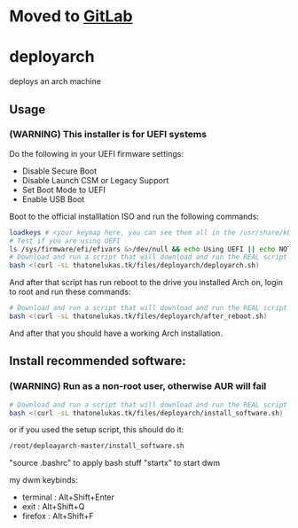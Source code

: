 # Moved to [GitLab](https://gitlab.com/LukasDoesDev/deployarch)

# deployarch
deploys an arch machine

## Usage

### (WARNING) This installer is for UEFI systems

Do the following in your UEFI firmware settings:
 - Disable Secure Boot
 - Disable Launch CSM or Legacy Support
 - Set Boot Mode to UEFI
 - Enable USB Boot

Boot to the official installlation ISO and run the following commands:
```sh
loadkeys # <your keymap here, you can see them all in the /usr/share/kbd/keymaps directory (Ignore the .map.gz extension)>
# Test if you are using UEFI
ls /sys/firmware/efi/efivars &>/dev/null && echo Using UEFI || echo NOT Using UEFI
# Download and run a script that will download and run the REAL script :D
bash <(curl -sL thatonelukas.tk/files/deployarch/deployarch.sh)
```
And after that script has run reboot to the drive you installed Arch on, login to root and run these commands:
```sh
# Download and run a script that will download and run the REAL script :D
bash <(curl -sL thatonelukas.tk/files/deployarch/after_reboot.sh)
```
And after that you should have a working Arch installation.
## Install recommended software:
### (WARNING) Run as a non-root user, otherwise AUR will fail
```sh
# Download and run a script that will download and run the REAL script :D
bash <(curl -sL thatonelukas.tk/files/deployarch/install_software.sh)
```
or if you used the setup script, this should do it:
```sh
/root/deploayarch-master/install_software.sh
```
"source .bashrc" to apply bash stuff
"startx" to start dwm

my dwm keybinds:
 - terminal : Alt+Shift+Enter
 - exit     : Alt+Shift+Q
 - firefox   : Alt+Shift+F
